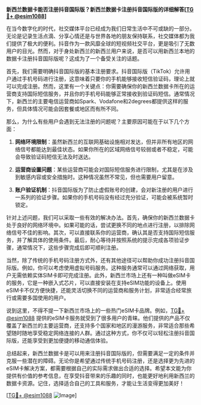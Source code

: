 **新西兰数据卡能否注册抖音国际版？新西兰数据卡注册抖音国际版的详细解答[[TG💪+ @esim1088](https://t.me/s/esim1088)]**

在当今数字化的时代，社交媒体平台已经成为我们日常生活中不可或缺的一部分。无论是记录生活点滴、分享心情还是与世界各地的朋友保持联系，社交媒体都为我们提供了极大的便利。抖音作为一款风靡全球的短视频社交平台，更是吸引了无数用户的目光。然而，对于身处新西兰的新西兰用户来说，是否可以用新西兰本地的数据卡注册抖音国际版呢？这成为了一个备受关注的话题。

首先，我们需要明确抖音国际版的基本注册要求。抖音国际版（TikTok）允许用户通过手机号码进行注册，这意味着只要你的手机能够接收短信验证码，理论上就可以完成注册。然而，这里有一个关键点：你需要确保你的新西兰数据卡所在的运营商支持国际短信服务，并且你的手机号码能够正常接收到验证码短信。通常情况下，新西兰的主要电信运营商如Spark、Vodafone和2degrees都提供这样的服务，但具体情况可能会因套餐或地区而有所不同。

那么，为什么有些用户会遇到无法注册的问题呢？主要原因可能在于以下几个方面：

1. **网络环境限制**：虽然新西兰的互联网基础设施相对发达，但并非所有地区的网络信号都能达到最佳状态。如果你所在的区域网络信号较弱或者不稳定，可能会导致验证码短信无法及时送达。

2. **运营商设置问题**：某些运营商可能会对国际短信服务进行限制，尤其是在涉及到敏感内容或安全措施时。这种情况虽然不常见，但也需要用户留意。

3. **账户验证机制**：抖音国际版为了防止虚假账号的创建，会对新注册的用户进行一系列的验证步骤。如果你的手机号码没有经过充分验证，可能会被系统暂时锁定。

针对上述问题，我们可以采取一些有效的解决办法。首先，确保你的新西兰数据卡处于良好的网络环境中。如果可能的话，尝试更换不同的地点进行注册，以排除网络信号不佳的影响。其次，可以直接联系你的运营商，确认其是否支持国际短信服务，并了解具体的使用条件。最后，耐心等待并按照系统的提示完成各项验证步骤，通常情况下，这些步骤完成后即可顺利注册。

当然，除了传统的手机号码注册方式外，还有其他途径可以帮助你成功注册抖音国际版。例如，你可以考虑使用虚拟号码服务。这种服务通常可以通过网络获取，用户无需依赖实体SIM卡即可完成注册。此外，新西兰市场上还有一种叫做eSIM卡的服务，它是一种嵌入式芯片，可以直接安装在支持eSIM功能的设备上。使用eSIM卡不仅方便快捷，还能灵活切换不同的运营商和服务计划，非常适合经常旅行或需要多国使用的用户。

说到这里，不得不提一下新西兰市场上的一些热门eSIM卡品牌。例如，[TG💪+ @esim1088](https://t.me/s/esim1088) 提供的eSIM卡服务就受到了很多用户的青睐。他们提供的产品不仅覆盖了新西兰的主要运营商，还支持多个国家和地区的漫游服务，非常适合那些希望随时随地享受稳定网络连接的人群。通过这种方式，你不仅可以轻松注册抖音国际版，还能享受到更加便捷的移动通信体验。

总结起来，新西兰数据卡是可以用来注册抖音国际版的，但需要满足一定的条件并克服一些潜在的障碍。无论你是希望通过传统手机号码注册，还是选择更为先进的eSIM卡解决方案，都需要根据自己的实际需求做出合适的选择。希望本文能为你提供有价值的参考信息，在享受抖音带来的乐趣的同时，也能更好地利用新西兰的数据卡资源。记住，选择适合自己的工具和服务，才能让生活变得更加美好！

[[TG💪+ @esim1088](https://t.me/s/esim1088) ![Image](https://i.postimg.cc/4NQfJmqS/Snipaste-2025-05-13-00-14-12.png)]